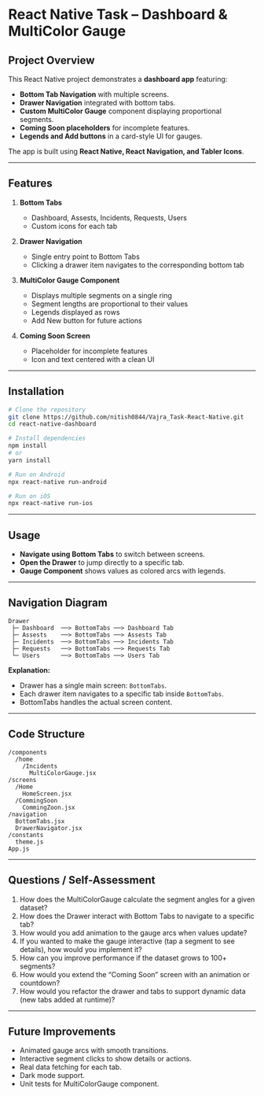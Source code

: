 
# React Native Task – Dashboard & MultiColor Gauge

## Project Overview

This React Native project demonstrates a **dashboard app** featuring:  

- **Bottom Tab Navigation** with multiple screens.  
- **Drawer Navigation** integrated with bottom tabs.  
- **Custom MultiColor Gauge** component displaying proportional segments.  
- **Coming Soon placeholders** for incomplete features.  
- **Legends and Add buttons** in a card-style UI for gauges.  

The app is built using **React Native, React Navigation, and Tabler Icons**.

---

## Features

1. **Bottom Tabs**  
   - Dashboard, Assests, Incidents, Requests, Users  
   - Custom icons for each tab  

2. **Drawer Navigation**  
   - Single entry point to Bottom Tabs  
   - Clicking a drawer item navigates to the corresponding bottom tab  

3. **MultiColor Gauge Component**  
   - Displays multiple segments on a single ring  
   - Segment lengths are proportional to their values  
   - Legends displayed as rows  
   - Add New button for future actions  

4. **Coming Soon Screen**  
   - Placeholder for incomplete features  
   - Icon and text centered with a clean UI  

---

## Installation

```bash
# Clone the repository
git clone https://github.com/nitish0844/Vajra_Task-React-Native.git
cd react-native-dashboard

# Install dependencies
npm install
# or
yarn install

# Run on Android
npx react-native run-android

# Run on iOS
npx react-native run-ios
```

---

## Usage

- **Navigate using Bottom Tabs** to switch between screens.  
- **Open the Drawer** to jump directly to a specific tab.  
- **Gauge Component** shows values as colored arcs with legends.  

---

## Navigation Diagram

```
Drawer
 ├─ Dashboard  ──> BottomTabs ──> Dashboard Tab
 ├─ Assests    ──> BottomTabs ──> Assests Tab
 ├─ Incidents  ──> BottomTabs ──> Incidents Tab
 ├─ Requests   ──> BottomTabs ──> Requests Tab
 └─ Users      ──> BottomTabs ──> Users Tab
```

**Explanation:**  
- Drawer has a single main screen: `BottomTabs`.  
- Each drawer item navigates to a specific tab inside `BottomTabs`.  
- BottomTabs handles the actual screen content.  

---

## Code Structure

```
/components
  /home
    /Incidents
      MultiColorGauge.jsx
/screens
  /Home
    HomeScreen.jsx
  /CommingSoon
    CommingZoon.jsx
/navigation
  BottomTabs.jsx
  DrawerNavigator.jsx
/constants
  theme.js
App.js
```

---

## Questions / Self-Assessment

1. How does the MultiColorGauge calculate the segment angles for a given dataset?  
2. How does the Drawer interact with Bottom Tabs to navigate to a specific tab?  
3. How would you add animation to the gauge arcs when values update?  
4. If you wanted to make the gauge interactive (tap a segment to see details), how would you implement it?  
5. How can you improve performance if the dataset grows to 100+ segments?  
6. How would you extend the “Coming Soon” screen with an animation or countdown?  
7. How would you refactor the drawer and tabs to support dynamic data (new tabs added at runtime)?  

---

## Future Improvements

- Animated gauge arcs with smooth transitions.  
- Interactive segment clicks to show details or actions.  
- Real data fetching for each tab.  
- Dark mode support.  
- Unit tests for MultiColorGauge component.

